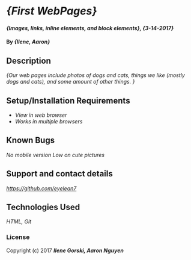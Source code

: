 # _{First WebPages}_

#### _{Images, links, inline elements, and block elements}, {3-14-2017}_

#### By _**{Ilene, Aaron}**_

## Description

_{Our web pages include photos of dogs and cats, things we like (mostly dogs and cats), and some amount of other things. }_

## Setup/Installation Requirements

* _View in web browser_
* _Works in multiple browsers_


## Known Bugs

_No mobile version_
_Low on cute pictures_

## Support and contact details

_https://github.com/eyelean7_

## Technologies Used

_HTML, Git_

### License

Copyright (c) 2017 **_Ilene Gorski, Aaron Nguyen_**
